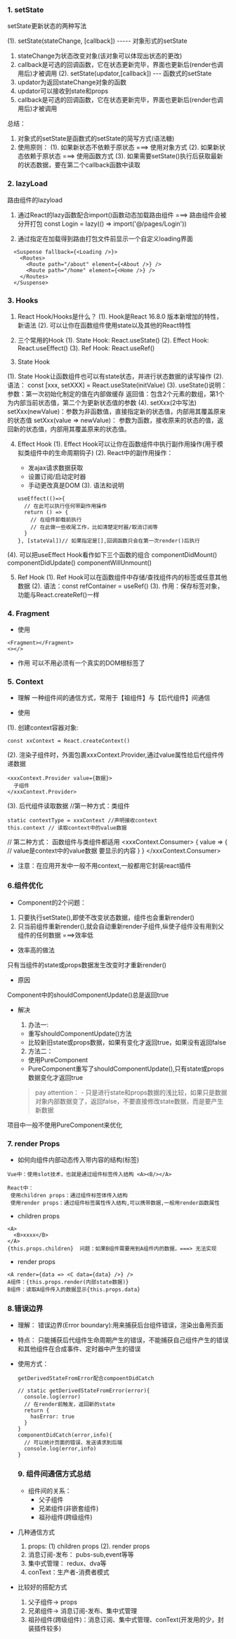 ### 1. setState

setState更新状态的两种写法

(1). setState(stateChange, [callback]) ----- 对象形式的setState
  1. stateChange为状态改变对象(该对象可以体现出状态的更改)
  2. callback是可选的回调函数，它在状态更新完毕，界面也更新后(render也调用后)才被调用
(2). setState(updator,[callback]) --- 函数式的setState
  1. updator为返回stateChange对象的函数
  2. updator可以接收到state和props
  3. callback是可选的回调函数，它在状态更新完毕，界面也更新后(render也调用后)才被调用

总结： 
  1. 对象式的setState是函数式的setState的简写方式(语法糖)
  2. 使用原则： 
    (1). 如果新状态不依赖于原状态 ===> 使用对象方式
    (2). 如果新状态依赖于原状态 ===> 使用函数方式
    (3). 如果需要setState()执行后获取最新的状态数据，要在第二个callback函数中读取
### 2. lazyLoad

路由组件的lazyload

1. 通过React的lazy函数配合import()函数动态加载路由组件 ===> 路由组件会被分开打包
const Login = lazy(() => import('@/pages/Login'))

2. 通过<Suspense>指定在加载得到路由打包文件前显示一个自定义loading界面
```
  <Suspense fallback={<Loading />}>
    <Routes>
      <Route path="/about" element={<About />} />
      <Route path="/home" element={<Home />} />
    </Routes>
  </Suspense>
```
### 3. Hooks

1. React Hook/Hooks是什么？
  (1). Hook是React 16.8.0 版本新增加的特性，新语法
  (2). 可以让你在函数组件使用state以及其他的React特性

2. 三个常用的Hook
  (1). State Hook: React.useState()
  (2). Effect Hook: React.useEffect()
  (3). Ref Hook: React.useRef()

3. State Hook

  (1). State Hook让函数组件也可以有state状态，并进行状态数据的读写操作
  (2). 语法： const [xxx, setXXX] = React.useState(initValue)
  (3). useState()说明：
    参数：第一次初始化制定的值在内部做缓存
    返回值：包含2个元素的数组，第1个为内部当前状态值，第二个为更新状态值的参数
  (4). setXxx(2中写法)
    setXxx(newValue)：参数为非函数值，直接指定新的状态值，内部用其覆盖原来的状态值
    setXxx(value => newValue)： 参数为函数，接收原来的状态的值，返回新的状态值，内部用其覆盖原来的状态值。

4. Effect Hook
  (1). Effect Hook可以让你在函数组件中执行副作用操作(用于模拟类组件中的生命周期钩子)
  (2). React中的副作用操作：
    - 发ajax请求数据获取
    - 设置订阅/启动定时器
    - 手动更改真是DOM
  (3). 语法和说明

    ```
    useEffect(()=>{
      // 在此可以执行任何带副作用操作
      return () => {
        // 在组件卸载前执行
        // 在此做一些收尾工作，比如清楚定时器/取消订阅等
      }
    }, [stateVal])// 如果指定是[],回调函数只会在第一次render()后执行
    ```
  (4). 可以把useEffect Hook看作如下三个函数的组合
    componentDidMount()
    componentDidUpdate()
    componentWillUnmount()

5. Ref Hook
  (1). Ref Hook可以在函数组件中存储/查找组件内的标签或任意其他数据
  (2). 语法：const refContainer = useRef()
  (3). 作用：保存标签对象，功能与React.createRef()一样

### 4. Fragment

 - 使用
 ```
 <Fragment></Fragment>
 <></>
 ```
 - 作用
 可以不用必须有一个真实的DOM根标签了

### 5. Context

- 理解
一种组件间的通信方式，常用于【祖组件】与【后代组件】间通信

- 使用

(1). 创建context容器对象:
```
const xxContext = React.createContext()

```

(2). 渲染子组件时，外面包裹xxxContext.Provider,通过value属性给后代组件传递数据
```
<xxxContext.Provider value={数据}>
  子组件
</xxxContext.Provider>
```

(3). 后代组件读取数据
  //第一种方式：类组件
  ```
  static contextType = xxxContext //声明接收context
  this.context // 读取context中的value数据
  ```
  // 第二种方式： 函数组件与类组件都适用
  <xxxContext.Consumer>
    {
      value => { // value是context中的value数据
        要显示的内容
      }
    }
  </xxxContext.Consumer>

- 注意：在应用开发中一般不用context,一般都用它封装react插件


### 6.组件优化

- Component的2个问题：

1. 只要执行setState(),即使不改变状态数据，组件也会重新render()
2. 只当前组件重新render(),就会自动重新render子组件,纵使子组件没有用到父组件的任何数据 ===>效率低

- 效率高的做法

只有当组件的state或props数据发生改变时才重新render()

- 原因

Component中的shouldComponentUpdate()总是返回true

- 解决

  1. 办法一: 
    + 重写shouldComponentUpdate()方法
    + 比较新旧state或props数据，如果有变化才返回true，如果没有返回false
  2. 方法二：
    + 使用PureComponent
    + PureComponent重写了shouldComponentUpdate(),只有state或props数据变化才返回true
    > pay attention：
      - 只是进行state和props数据的浅比较，如果只是数据对象内部数据变了，返回false，不要直接修改state数据，而是要产生新数据

项目中一般不使用PureComponent来优化


### 7. render Props

 - 如何向组件内部动态传入带内容的结构(标签)
 ```
 Vue中：使用slot技术，也就是通过组件标签传入结构 <A><B/></A>

 React中：
  使用children props：通过组件标签体传入结构
  使用render props：通过组件标签属性传入结构,可以携带数据,一般用render函数属性

 ```
 - children props
```
<A>
  <B>xxxx</B>
</A>
{this.props.children}  问题：如果B组件需要用到A组件内的数据，===> 无法实现
```

- render props

```
<A render={data => <C data={data} />} />
A组件：{this.props.render(内部state数据)}
B组件：读取A组件传入的数据显示{this.props.data}
```

### 8.错误边界

- 理解： 错误边界(Error boundary):用来捕获后台组件错误，渲染出备用页面
- 特点： 只能捕获后代组件生命周期产生的错误，不能捕获自己组件产生的错误和其他组件在合成事件、定时器中产生的错误
- 使用方式：
  ```
  getDerivedStateFromError配合compoentDidCatch

  // static getDerivedStateFromError(error){
    console.log(error)
    // 在render前触发，返回新的state
    return {
      hasError: true
    }
  }
  componentDidCatch(error,info){
    // 可以统计页面的错误，发送请求到后端
    console.log(error,info)
  }
  ```

  ### 9. 组件间通信方式总结

  - 组件间的关系：
    + 父子组件
    + 兄弟组件(非嵌套组件)
    + 祖孙组件(跨级组件)
- 几种通信方式

  1. props: (1) children props (2). render props
  2. 消息订阅-发布： pubs-sub,event等等
  3. 集中式管理： redux、dva等
  4. conText：生产者-消费者模式
- 比较好的搭配方式

  1. 父子组件-> props
  2. 兄弟组件-> 消息订阅-发布、集中式管理
  3. 祖孙组件(跨级组件)：消息订阅、集中式管理、conText(开发用的少，封装插件较多)